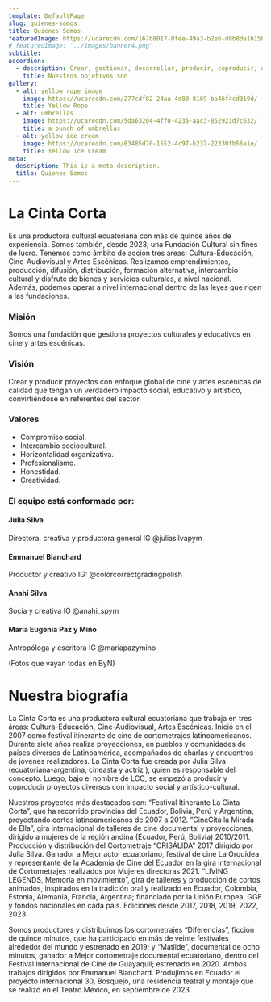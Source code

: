 ```yaml
---
template: DefaultPage
slug: quienes-somos
title: Quienes Somos
featuredImage: https://ucarecdn.com/167b8017-8fee-49a3-b2e6-d8b8de1b15be/silhouettescenescameraman.jpg
# featuredImage: '../images/banner4.png'
subtitle:
accordion:
  - description: Crear, gestionar, desarrollar, producir, coproducir, distribuir y formar en proyectos e investigaciones culturales, cinematográficas, escénicas, musicales y artísticas en general.
    title: Nuestros objetivos son
gallery:
  - alt: yellow rope image
    image: https://ucarecdn.com/277cdf82-24aa-4d80-8169-bb46f4cd319d/
    title: Yellow Rope
  - alt: umbrellas
    image: https://ucarecdn.com/5da63204-4ff0-4235-aac3-852921d7c632/
    title: a bunch of umbrellas
  - alt: yellow ice cream
    image: https://ucarecdn.com/83485d70-1552-4c97-b237-22330fb56a1e/
    title: Yellow Ice Cream
meta:
  description: This is a meta description.
  title: Quienes Somos
---
```


# La Cinta Corta

Es una productora cultural ecuatoriana con más de quince años de experiencia. Somos también, desde 2023, una Fundación Cultural sin fines de lucro. Tenemos como ámbito de acción tres áreas: Cultura-Educación, Cine-Audiovisual y Artes Escénicas. Realizamos emprendimientos, producción, difusión, distribución, formación alternativa, intercambio cultural y disfrute de bienes y servicios culturales, a nivel nacional. Además, podemos operar a nivel internacional dentro de las leyes que rigen a las fundaciones.

### Misión

Somos una fundación que gestiona proyectos culturales y educativos en cine y artes escénicas.

### Visión

Crear y producir proyectos con enfoque global de cine y artes escénicas de calidad que tengan un verdadero impacto social, educativo y artístico, convirtiéndose en referentes del sector.

### Valores

- Compromiso social.
- Intercambio sociocultural.
- Horizontalidad organizativa.
- Profesionalismo.
- Honestidad.
- Creatividad.

### El equipo está conformado por:

#### **Julia Silva**

Directora, creativa y productora general
IG @juliasilvapym

#### **Emmanuel Blanchard**

Productor y creativo
IG: @colorcorrectgradingpolish

#### **Anahí Silva**

Socia y creativa
IG @anahi_spym

#### **María Eugenia Paz y Miño**

Antropóloga y escritora
IG @mariapazymino

(Fotos que vayan todas en ByN)

# Nuestra biografía

La Cinta Corta es una productora cultural ecuatoriana que trabaja en tres áreas:
Cultura-Educación, Cine-Audiovisual, Artes Escénicas. Inició en el 2007 como festival itinerante de cine de cortometrajes latinoamericanos. Durante siete años realiza proyecciones, en pueblos y comunidades de países diversos de Latinoamérica, acompañados de charlas y encuentros de jóvenes realizadores. La Cinta Corta fue creada por Julia Silva (ecuatoriana-argentina, cineasta y actriz ), quien es responsable del concepto. Luego, bajo el nombre de LCC, se empezó a producir y coproducir proyectos diversos con impacto social y artístico-cultural.

Nuestros proyectos más destacados son: “Festival Itinerante La Cinta Corta”, que ha
recorrido provincias del Ecuador, Bolivia, Perú y Argentina, proyectando cortos
latinoamericanos de 2007 a 2012. “CineCita la Mirada de Ella”, gira internacional de
talleres de cine documental y proyecciones, dirigido a mujeres de la región andina
(Ecuador, Perú, Bolivia) 2010/2011. Producción y distribución del Cortometraje
“CRISÁLIDA” 2017 dirigido por Julia Silva. Ganador a Mejor actor ecuatoriano, festival de
cine La Orquídea y representante de la Academia de Cine del Ecuador en la gira
internacional de Cortometrajes realizados por Mujeres directoras 2021. “LIVING
LEGENDS, Memoria en movimiento”, gira de talleres y producción de cortos animados,
inspirados en la tradición oral y realizado en Ecuador, Colombia, Estonia, Alemania, Francia, Argentina; financiado por la Unión Europea, GGF y fondos nacionales en cada país. Ediciones desde 2017, 2018, 2019, 2022, 2023.

Somos productores y distribuimos los cortometrajes “Diferencias”, ficción de quince minutos, que ha participado en más de veinte festivales alrededor del mundo y estrenado en 2019; y “Matilde”, documental de ocho minutos, ganador a Mejor cortometraje documental
ecuatoriano, dentro del Festival Internacional de Cine de Guayaquil; estrenado en 2020. Ambos trabajos dirigidos por Emmanuel Blanchard. Produjimos en Ecuador el proyecto internacional 30, Bosquejo, una residencia teatral y montaje que se realizó en el Teatro México, en septiembre de 2023.
